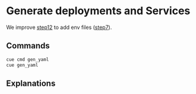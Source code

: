 # Generate deployments and Services

We improve [step12](../step12/readme.md) to add env files ([step7](../step7/readme.md)).


## Commands
```bash
cue cmd gen_yaml
cue gen_yaml
```


## Explanations


